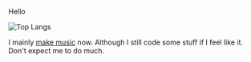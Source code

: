 Hello

![Top Langs](https://github-readme-stats.vercel.app/api/top-langs/?username=azur1s&theme=transparent&hide_border=true&layout=compact&hide=lua,nix,shell,powershell,vim%20script,makefile,glsl,css&langs_count=6)

I mainly [make music](https://www.youtube.com/channel/UCLhvVj-vd0pkfqxJVyga7Sw) now. Although I still code some stuff if I feel like it. Don't expect me to do much. 
